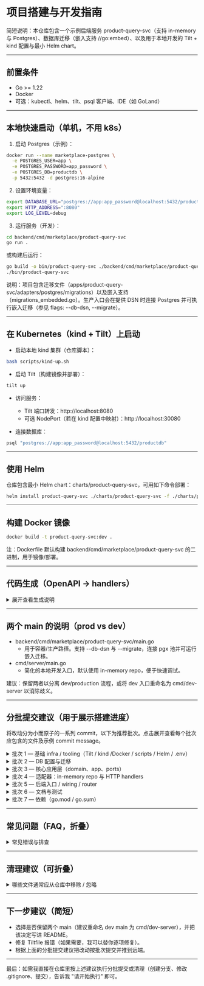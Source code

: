 # 项目搭建与开发指南

简短说明：本仓库包含一个示例后端服务 product-query-svc（支持 in-memory 与 Postgres）、数据库迁移（嵌入支持 //go:embed）、以及用于本地开发的 Tilt + kind 配置与最小 Helm chart。

---

## 前置条件
- Go >= 1.22
- Docker
- 可选：kubectl、helm、tilt、psql 客户端、IDE（如 GoLand）

---

## 本地快速启动（单机，不用 k8s）
1. 启动 Postgres（示例）：

```sh
docker run --name marketplace-postgres \
  -e POSTGRES_USER=app \
  -e POSTGRES_PASSWORD=app_password \
  -e POSTGRES_DB=productdb \
  -p 5432:5432 -d postgres:16-alpine
```

2. 设置环境变量：

```sh
export DATABASE_URL="postgres://app:app_password@localhost:5432/productdb?sslmode=disable"
export HTTP_ADDRESS=":8080"
export LOG_LEVEL=debug
```

3. 运行服务（开发）：

```sh
cd backend/cmd/marketplace/product-query-svc
go run .
```

或构建后运行：

```sh
go build -o bin/product-query-svc ./backend/cmd/marketplace/product-query-svc
./bin/product-query-svc
```

说明：项目包含迁移文件（apps/product-query-svc/adapters/postgres/migrations）以及嵌入支持（migrations_embedded.go）。生产入口会在提供 DSN 时连接 Postgres 并可执行嵌入迁移（参见 flags: --db-dsn, --migrate）。

---

## 在 Kubernetes（kind + Tilt）上启动
- 启动本地 kind 集群（仓库脚本）：

```sh
bash scripts/kind-up.sh
```

- 启动 Tilt（构建镜像并部署）：

```sh
tilt up
```

- 访问服务：
  - Tilt 端口转发：http://localhost:8080
  - 可选 NodePort（若在 kind 配置中映射）：http://localhost:30080

- 连接数据库：

```sh
psql "postgres://app:app_password@localhost:5432/productdb"
```

---

## 使用 Helm
仓库包含最小 Helm chart：charts/product-query-svc，可用如下命令部署：

```sh
helm install product-query-svc ./charts/product-query-svc -f ./charts/product-query-svc/values.yaml
```

---

## 构建 Docker 镜像
```sh
docker build -t product-query-svc:dev .
```

注：Dockerfile 默认构建 backend/cmd/marketplace/product-query-svc 的二进制，用于镜像/部署。

---

## 代码生成（OpenAPI -> handlers）
<details>
<summary>展开查看生成说明</summary>


- 必要文件：api/openapi.yaml、api/paths/*、api/schemas/*、api/responses/*
- 配置文件：api/oapi-config.yaml
- 生成命令（示例）：

```sh
go generate ./api
# 或者根据 generate.go 的 //go:generate 指定路径
```

- 建议：将生成步骤写入 Makefile 或 CI，团队协同时要约定是否把生成产物纳入版本控制（两种策略均可）。

</details>

---

## 两个 main 的说明（prod vs dev）
- backend/cmd/marketplace/product-query-svc/main.go
  - 用于容器/生产路径。支持 --db-dsn 与 --migrate，连接 pgx 池并可运行嵌入迁移。
- cmd/server/main.go
  - 简化的本地开发入口，默认使用 in-memory repo，便于快速调试。

建议：保留两者以分离 dev/production 流程，或将 dev 入口重命名为 cmd/dev-server 以消除歧义。

---

## 分批提交建议（用于展示搭建进度）
将改动分为小而原子的一系列 commit，以下为推荐批次。点击展开查看每个批次应包含的文件及示例 commit message。

<details>
<summary>批次 1 — 基础 infra / tooling（Tilt / kind /Docker / scripts / Helm / .env）</summary>

- 相关文件：Tiltfile、kind/, k8s/, Dockerfile、.dockerignore、Makefile、.env.dev.example、charts/
- 建议命令：
  - git add Tiltfile kind/ k8s/ Dockerfile .dockerignore Makefile .env.dev.example charts/
  - git commit -m "infra: add Tilt, kind, k8s manifests, Dockerfile, helper scripts and Helm chart"

</details>

<details>
<summary>批次 2 — DB 配置与迁移</summary>

- 相关文件：apps/product-query-svc/adapters/postgres/（migrations、migrations_embedded.go、product_repository.go）、internal/adapters/db/pg_product_repo.go
- 建议 commit message："db: add Postgres migrations and adapters (migrations embedded via //go:embed)"

</details>

<details>
<summary>批次 3 — 核心应用层（domain、app、ports）</summary>

- 相关文件：apps/product-query-svc/domain/ apps/product-query-svc/app/ apps/product-query-svc/ports/
- 建议 commit message："app: add domain models, application service and ports for product-query-svc"

</details>

<details>
<summary>批次 4 — 适配器：in-memory repo 与 HTTP handlers</summary>

- 相关文件：apps/product-query-svc/adapters/inmem/ apps/product-query-svc/adapters/http/
- 建议 commit message："feat: add in-memory repo and HTTP handlers for product endpoints"

</details>

<details>
<summary>批次 5 — 后端入口 / wiring / router</summary>

- 相关文件：backend/cmd/marketplace/product-query-svc、internal/adapters/http/router.go、internal/adapters/http/handlers.go
- 建议 commit message："chore: add service main and HTTP wiring (router & handlers)"

</details>

<details>
<summary>批次 6 — 文档与测试</summary>

- 相关文件：readme.md、test/
- 建议 commit message："docs: add README startup steps and basic tests"

</details>

<details>
<summary>批次 7 — 依赖（go.mod / go.sum）</summary>

- 在本地运行：go mod tidy、go test ./...
- 提交：git add go.mod go.sum && git commit -m "chore: update go.mod and go.sum after tidy"

</details>

---

## 常见问题（FAQ，折叠）
<details>
<summary>常见错误与排查</summary>

- "FATAL: database \"app\" does not exist"：确认 Postgres 启动时环境变量 POSTGRES_DB 与服务的 DATABASE_URL 中数据库名一致（示例使用 productdb）；或手动创建数据库。
- Docker 构建报 "go.mod: unknown directive: tool"：确保 Docker 使用的 Go 版本 >= 1.22（Dockerfile 默认 golang:1.22-alpine）。
- Lens 中看不到资源：确认 Lens 使用的 kubeconfig 与 kubectl 当前上下文一致，并且查看正确命名空间（marketplace-dev）。

</details>

---

## 清理建议（可折叠）
<details>
<summary>哪些文件通常应从仓库中移除 / 忽略</summary>

- macOS / IDE 临时文件：.DS_Store、.idea/
- 生成产物（若团队决定不跟踪）：internal/adapters/http/marketplaceapi.gen.go、ports/... 的 generated 文件
- 重复配置文件（例如如果 kind.yaml 与 kind/kind-cluster.yaml 重复，保留一个）

建议操作：创建分支，更新 .gitignore，使用 git rm --cached 删除已跟踪的临时/生成文件，再提交。

</details>

---

## 下一步建议（简短）
- 选择是否保留两个 main（建议重命名 dev main 为 cmd/dev-server），并把该决定写进 README。
- 修复 Tiltfile 报错（如果需要，我可以替你逐项修复）。
- 根据上面的分批提交建议把改动按批次提交并推到远端。

---

最后：如需我直接在仓库里按上述建议执行分批提交或清理（创建分支、修改 .gitignore、提交），告诉我 "请开始执行" 即可。
